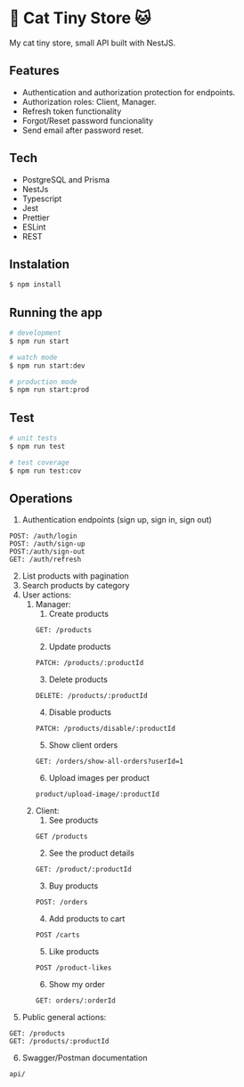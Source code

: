 # :mushroom: Cat Tiny Store :cat:

My cat tiny store, small API built with NestJS.

## Features

- Authentication and authorization protection for endpoints.
- Authorization roles: Client, Manager.
- Refresh token functionality
- Forgot/Reset password funcionality
- Send email after password reset.

## Tech

- PostgreSQL and Prisma
- NestJs
- Typescript
- Jest
- Prettier
- ESLint
- REST

## Instalation

```bash
$ npm install
```

## Running the app

```bash
# development
$ npm run start

# watch mode
$ npm run start:dev

# production mode
$ npm run start:prod
```

## Test

```bash
# unit tests
$ npm run test

# test coverage
$ npm run test:cov
```

## Operations
1. Authentication endpoints (sign up, sign in, sign out)
```
POST: /auth/login
POST: /auth/sign-up
POST:/auth/sign-out
GET: /auth/refresh
```
2. List products with pagination
3. Search products by category
4. User actions:
    1. Manager:
        1. Create products
        ```
        GET: /products
        ```
        2. Update products
        ```
        PATCH: /products/:productId
        ```
        3. Delete products
        ```
        DELETE: /products/:productId
        ```
        4. Disable products
        ```
        PATCH: /products/disable/:productId
        ```
        5. Show client orders
        ```
        GET: /orders/show-all-orders?userId=1
        ```
        6. Upload images per product
        ```
        product/upload-image/:productId
        ```
    2. Client:
        1. See products
        ```
        GET /products
        ```
        2. See the product details
        ```
        GET: /product/:productId
        ```
        3. Buy products
        ```
        POST: /orders
        ```
        4. Add products to cart
        ```
        POST /carts
        ```
        5. Like products
        ```
        POST /product-likes
        ```
        6. Show my order
        ```
        GET: orders/:orderId
        ```
5. Public general actions:
```
GET: /products
GET: /products/:productId
```
6. Swagger/Postman documentation
```
api/
```